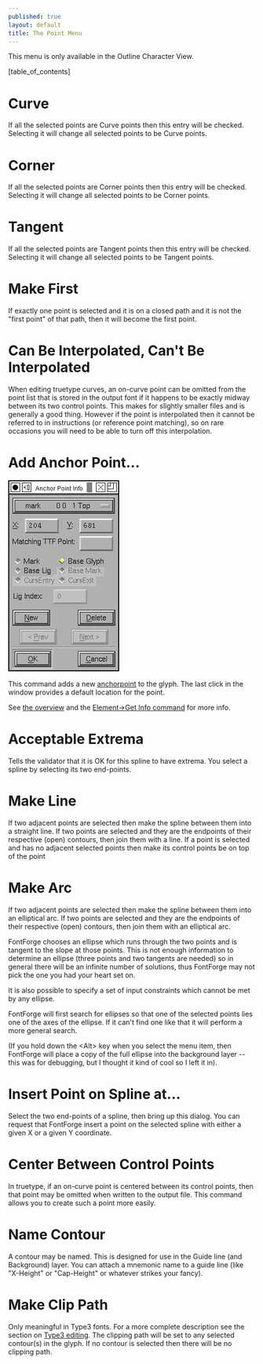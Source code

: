 ```yaml
---
published: true
layout: default
title: The Point Menu
---
```


This menu is only available in the Outline Character View.


[table_of_contents]


# Curve

If all the selected points are Curve points then this entry will be
checked. Selecting it will change all selected points to be Curve
points.


# Corner

If all the selected points are Corner points then this entry will be
checked. Selecting it will change all selected points to be Corner
points.


# Tangent

If all the selected points are Tangent points then this entry will be
checked. Selecting it will change all selected points to be Tangent
points.


# Make First

If exactly one point is selected and it is on a closed path and it is
not the "first point" of that path, then it will become the first point.


# Can Be Interpolated, Can't Be Interpolated

When editing truetype curves, an on-curve point can be omitted from the
point list that is stored in the output font if it happens to be exactly
midway between its two control points. This makes for slightly smaller
files and is generally a good thing. However if the point is
interpolated then it cannot be referred to in instructions (or reference
point matching), so on rare occasions you will need to be able to turn
off this interpolation.


# Add Anchor Point...

![](/assets/img/filemenu-agetinfo.png)

This command adds a new [anchorpoint](/en-US/tutorials/overview/#Anchors)
to the glyph. The last click in the window provides a default location
for the point.

See [the overview](/en-US/tutorials/overview/#Anchors) and
the [Element-\>Get Info command](../getinfo/#Anchors) for more info.


# Acceptable Extrema

Tells the validator that it is OK for this spline to have extrema. You
select a spline by selecting its two end-points.


# Make Line

If two adjacent points are selected then make the spline between them
into a straight line. If two points are selected and they are the
endpoints of their respective (open) contours, then join them with a
line. If a point is selected and has no adjacent selected points then
make its control points be on top of the point


# Make Arc

If two adjacent points are selected then make the spline between them
into an elliptical arc. If two points are selected and they are the
endpoints of their respective (open) contours, then join them with an
elliptical arc.

FontForge chooses an ellipse which runs through the two points and is
tangent to the slope at those points. This is not enough information to
determine an ellipse (three points and two tangents are needed) so in
general there will be an infinite number of solutions, thus FontForge
may not pick the one you had your heart set on.

It is also possible to specify a set of input constraints which cannot
be met by any ellipse.

FontForge will first search for ellipses so that one of the selected
points lies one of the axes of the ellipse. If it can't find one like
that it will perform a more general search.

(If you hold down the \<Alt\> key when you select the menu item, then
FontForge will place a copy of the full ellipse into the background
layer -- this was for debugging, but I thought it kind of cool so I left
it in).


# Insert Point on Spline at...

Select the two end-points of a spline, then bring up this dialog. You
can request that FontForge insert a point on the selected spline with
either a given X or a given Y coordinate.


# Center Between Control Points

In truetype, if an on-curve point is centered between its control
points, then that point may be omitted when written to the output file.
This command allows you to create such a point more easily.


# Name Contour

A contour may be named. This is designed for use in the Guide line (and
Background) layer. You can attach a mnemonic name to a guide line (like
"X-Height" or "Cap-Height" or whatever strikes your fancy).


# Make Clip Path

Only meaningful in Type3 fonts. For a more complete description see the
section on [Type3 editing](../multilayer/#ClipPath). The clipping path
will be set to any selected contour(s) in the glyph. If no contour is
selected then there will be no clipping path.
